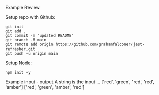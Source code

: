 Example Review.

Setup repo with Github:

```
git init 
git add . 
git commit -m "updated README"
git branch -M main
git remote add origin https://github.com/grahamfalconer/jest-refresher.git
git push -u origin main
```

Setup Node:

```
npm init -y
```

Example input - output
A string is the input ...
['red', 'green', 'red', 'red', 'amber']
['red', 'green', 'amber', 'red']
